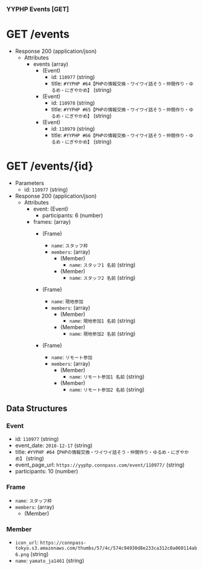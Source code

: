 ### YYPHP Events [GET]
# GET /events
+ Response 200 (application/json)
    + Attributes 
        + events (array)
            + (Event)
                + id: `110977` (string)
                + title: `#YYPHP #64【PHPの情報交換・ワイワイ話そう・仲間作り・ゆるめ・にぎやかめ】` (string)
            + (Event)
                + id: `110978` (string)
                + title: `#YYPHP #65【PHPの情報交換・ワイワイ話そう・仲間作り・ゆるめ・にぎやかめ】` (string)
            + (Event)
                + id: `110979` (string)
                + title: `#YYPHP #66【PHPの情報交換・ワイワイ話そう・仲間作り・ゆるめ・にぎやかめ】` (string)

# GET /events/{id}
+ Parameters
    + id: `110977` (string)
+ Response 200 (application/json)
    + Attributes 
        + event: (Event)
            + participants: 6 (number)
        + frames: (array)
            + (Frame)
                + `name`: `スタッフ枠`
                + `members`: (array)
                    + (Member)
                        + `name`: `スタッフ1 名前` (string)
                    + (Member)
                        + `name`: `スタッフ2 名前` (string)
            + (Frame)
                + `name`: `現地参加`
                + `members`: (array)
                    + (Member)
                        + `name`: `現地参加1 名前` (string)
                    + (Member)
                        + `name`: `現地参加2 名前` (string)
                    
            + (Frame)
                + `name`: `リモート参加`
                + `members`: (array)
                    + (Member)
                        + `name`: `リモート参加1 名前` (string)
                    + (Member)
                        + `name`: `リモート参加2 名前` (string)

## Data Structures

### Event
+ id: `110977` (string)
+ event_date: `2018-12-17` (string)
+ title: `#YYPHP #64【PHPの情報交換・ワイワイ話そう・仲間作り・ゆるめ・にぎやかめ】` (string)
+ event_page_url: `https://yyphp.connpass.com/event/110977/` (string)
+ participants: 10 (number)

### Frame
+ `name`: `スタッフ枠`
+ `members`: (array)
    + (Member)

### Member
+ `icon_url`: `https://connpass-tokyo.s3.amazonaws.com/thumbs/57/4c/574c94930d8e233ca312c0a060114ab6.png` (string)
+ `name`: `yamato_ja1461` (string)

